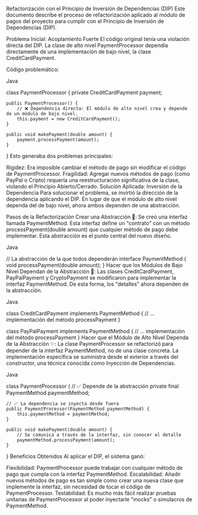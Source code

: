 Refactorización con el Principio de Inversión de Dependencias (DIP)
Este documento describe el proceso de refactorización aplicado al módulo de pagos del proyecto para cumplir con el Principio de Inversión de Dependencias (DIP).

Problema Inicial: Acoplamiento Fuerte
El código original tenía una violación directa del DIP. La clase de alto nivel PaymentProcessor dependía directamente de una implementación de bajo nivel, la clase CreditCardPayment.

Código problemático:

Java

class PaymentProcessor {
private CreditCardPayment payment;

    public PaymentProcessor() {
        // ❌ Dependencia directa: El módulo de alto nivel crea y depende de un módulo de bajo nivel.
        this.payment = new CreditCardPayment();
    }

    public void makePayment(double amount) {
        payment.processPayment(amount);
    }
}
Esto generaba dos problemas principales:

Rigidez: Era imposible cambiar el método de pago sin modificar el código de PaymentProcessor.
Fragilidad: Agregar nuevos métodos de pago (como PayPal o Cripto) requería una reestructuración significativa de la clase, violando el Principio Abierto/Cerrado.
Solución Aplicada: Inversión de la Dependencia
Para solucionar el problema, se invirtió la dirección de la dependencia aplicando el DIP. En lugar de que el módulo de alto nivel dependa del de bajo nivel, ahora ambos dependen de una abstracción.

Pasos de la Refactorización
Crear una Abstracción 📝:
Se creó una interfaz llamada PaymentMethod. Esta interfaz define un "contrato" con un método processPayment(double amount) que cualquier método de pago debe implementar. Esta abstracción es el punto central del nuevo diseño.

Java

// La abstracción de la que todos dependerán
interface PaymentMethod {
void processPayment(double amount);
}
Hacer que los Módulos de Bajo Nivel Dependan de la Abstracción 🔩:
Las clases CreditCardPayment, PayPalPayment y CryptoPayment se modificaron para implementar la interfaz PaymentMethod. De esta forma, los "detalles" ahora dependen de la abstracción.

Java

class CreditCardPayment implements PaymentMethod {
// ... implementación del método processPayment
}

class PayPalPayment implements PaymentMethod {
// ... implementación del método processPayment
}
Hacer que el Módulo de Alto Nivel Dependa de la Abstracción ✨:
La clase PaymentProcessor se refactorizó para depender de la interfaz PaymentMethod, no de una clase concreta. La implementación específica se suministra desde el exterior a través del constructor, una técnica conocida como Inyección de Dependencias.

Java

class PaymentProcessor {
// ✅ Depende de la abstracción
private final PaymentMethod paymentMethod;

    // ✅ La dependencia se inyecta desde fuera
    public PaymentProcessor(PaymentMethod paymentMethod) {
        this.paymentMethod = paymentMethod;
    }

    public void makePayment(double amount) {
        // Se comunica a través de la interfaz, sin conocer el detalle
        paymentMethod.processPayment(amount);
    }
}
Beneficios Obtenidos
Al aplicar el DIP, el sistema ganó:

Flexibilidad: PaymentProcessor puede trabajar con cualquier método de pago que cumpla con la interfaz PaymentMethod.
Escalabilidad: Añadir nuevos métodos de pago es tan simple como crear una nueva clase que implemente la interfaz, sin necesidad de tocar el código de PaymentProcessor.
Testabilidad: Es mucho más fácil realizar pruebas unitarias de PaymentProcessor al poder inyectarle "mocks" o simulacros de PaymentMethod.